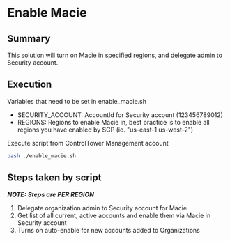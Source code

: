 # Enable Macie

## Summary
This solution will turn on Macie in specified regions, and delegate admin to Security account.

## Execution
Variables that need to be set in enable_macie.sh
- SECURITY_ACCOUNT: AccountId for Security account (123456789012)
- REGIONS: Regions to enable Macie in, best practice is to enable all regions you have enabled by SCP (ie. "us-east-1 us-west-2")

Execute script from ControlTower Management account
```bash
bash ./enable_macie.sh
```

## Steps taken by script
***NOTE: Steps are PER REGION***
1. Delegate organization admin to Security account for Macie
1. Get list of all current, active accounts and enable them via Macie in Security account
1. Turns on auto-enable for new accounts added to Organizations
